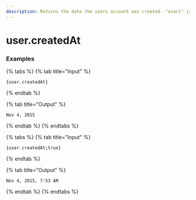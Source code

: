 ```yaml
---
description: Returns the date the users account was created. "exact" is a true/false value on whether to include hours/minutes.
---
```


# user.createdAt <exact> <user>

### Examples

{% tabs %}
{% tab title="Input" %}
```text
{user.createdAt}
```
{% endtab %}

{% tab title="Output" %}
```text
Nov 4, 2015
```
{% endtab %}
{% endtabs %}

{% tabs %}
{% tab title="Input" %}
```text
{user.createdAt;true}
```
{% endtab %}

{% tab title="Output" %}
```text
Nov 4, 2015, 7:53 AM
```
{% endtab %}
{% endtabs %}